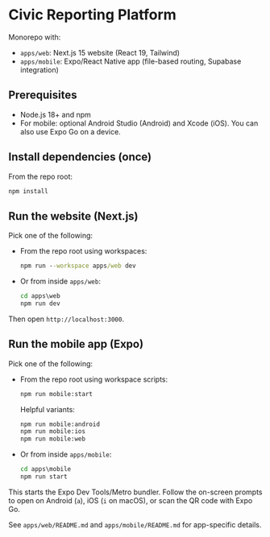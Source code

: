 # Civic Reporting Platform

Monorepo with:
- `apps/web`: Next.js 15 website (React 19, Tailwind)
- `apps/mobile`: Expo/React Native app (file-based routing, Supabase integration)

## Prerequisites
- Node.js 18+ and npm
- For mobile: optional Android Studio (Android) and Xcode (iOS). You can also use Expo Go on a device.

## Install dependencies (once)
From the repo root:

```cmd
npm install
```

## Run the website (Next.js)
Pick one of the following:

- From the repo root using workspaces:
	```cmd
	npm run --workspace apps/web dev
	```
- Or from inside `apps/web`:
	```cmd
	cd apps\web
	npm run dev
	```

Then open `http://localhost:3000`.

## Run the mobile app (Expo)
Pick one of the following:

- From the repo root using workspace scripts:
	```cmd
	npm run mobile:start
	```
	Helpful variants:
	```cmd
	npm run mobile:android
	npm run mobile:ios
	npm run mobile:web
	```
- Or from inside `apps/mobile`:
	```cmd
	cd apps\mobile
	npm run start
	```

This starts the Expo Dev Tools/Metro bundler. Follow the on-screen prompts to open on Android (`a`), iOS (`i` on macOS), or scan the QR code with Expo Go.


See `apps/web/README.md` and `apps/mobile/README.md` for app-specific details.

